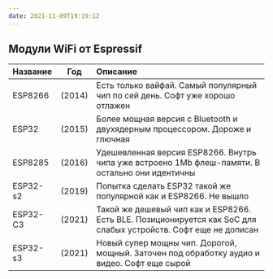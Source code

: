 ```yaml
---
date: 2021-11-09T19:19:12
---
```


## Модули WiFi от Espressif

| Название |  Год   | Описание
:--------- | :----: | :----------
| ESP8266  | (2014) | Есть только вайфай. Самый популярный чип по сей день. Софт уже хорошо отлажен 
| ESP32    | (2015) | Более мощная версия с Bluetooth и двухядерным процессором. Дороже и глючная
| ESP8285  | (2016) | Удешевленная версия ESP8266. Внутрь чипа уже встроено 1Mb флеш-памяти. В остально они идентичны
| ESP32-s2 | (2019) | Попытка сделать ESP32 такой же популярной как и ESP8266. Не вышло
| ESP32-С3 | (2021) | Такой же дешевый чип как и ESP8266. Есть BLE. Позиционируется как SoC для слабых устройств. Софт еще не дописан
| ESP32-s3 | (2021) | Новый супер мощны чип. Дорогой, мощный. Заточен под обработку аудио и видео. Софт еще сырой

